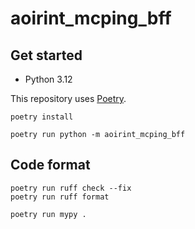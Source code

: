 # aoirint_mcping_bff

## Get started

- Python 3.12

This repository uses [Poetry](https://github.com/python-poetry/poetry).

```shell
poetry install

poetry run python -m aoirint_mcping_bff
```

## Code format

```shell
poetry run ruff check --fix
poetry run ruff format

poetry run mypy .
```
